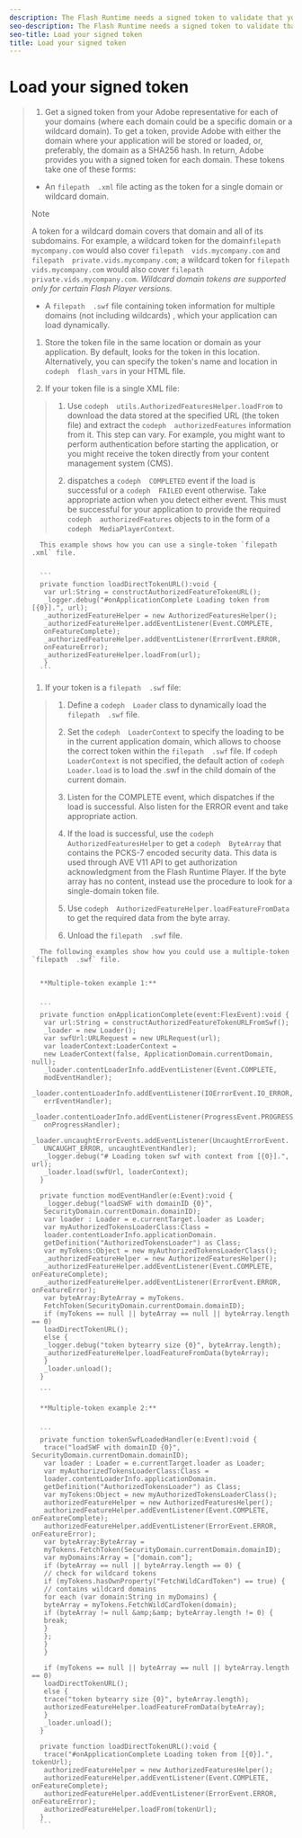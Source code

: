 ```yaml
---
description: The Flash Runtime needs a signed token to validate that you have the right to call the API on the domain where your application resides. Q: REVIEWER: Please review this, in particular to be sure that the events mentioned are the correct ones. -elf 27 June '16
seo-description: The Flash Runtime needs a signed token to validate that you have the right to call the API on the domain where your application resides. Q: REVIEWER: Please review this, in particular to be sure that the events mentioned are the correct ones. -elf 27 June '16
seo-title: Load your signed token
title: Load your signed token
---
```


# Load your signed token

>1. Get a signed token from your Adobe representative for each of your domains (where each domain could be a specific domain or a wildcard domain).
>   To get a token, provide Adobe with either the domain where your application will be stored or loaded, or, preferably, the domain as a SHA256 hash. In return, Adobe provides you with a signed token for each domain. These tokens take one of these forms:
>* An `filepath  .xml` file acting as the token for a single domain or wildcard domain.
>  >[!NOTE]
>  >
>  >A token for a wildcard domain covers that domain and all of its subdomains. For example, a wildcard token for the domain`filepath  mycompany.com` would also cover `filepath  vids.mycompany.com` and `filepath  private.vids.mycompany.com`; a wildcard token for `filepath  vids.mycompany.com` would also cover `filepath  private.vids.mycompany.com`. *Wildcard domain tokens are supported only for certain Flash Player versions.* <!-- WRITER: When .swf files are fixed to accept wildcards, move this note after the /ul. (June 24) -->
>  
>* A `filepath  .swf` file containing token information for multiple domains (not including wildcards) , which your application can load dynamically.
>   
>   
>1. Store the token file in the same location or domain as your application.
>   By default, looks for the token in this location. Alternatively, you can specify the token's name and location in `codeph  flash_vars` in your HTML file.
>   
>1. If your token file is a single XML file:
>   >1. Use `codeph  utils.AuthorizedFeaturesHelper.loadFrom` to download the data stored at the specified URL (the token file) and extract the `codeph  authorizedFeatures` information from it.
>   >   This step can vary. For example, you might want to perform authentication before starting the application, or you might receive the token directly from your content management system (CMS).
>   >   
>   >   
>   >   
>   >1. dispatches a `codeph  COMPLETED` event if the load is successful or a `codeph  FAILED` event otherwise. Take appropriate action when you detect either event.
>   >   This must be successful for your application to provide the required `codeph  authorizedFeatures` objects to  in the form of a `codeph  MediaPlayerContext`.
>   >   
>   >   
>   >   
>   >   
>       
>       This example shows how you can use a single-token `filepath  .xml` file.
>       
>       
>       ```
>       private function loadDirectTokenURL():void { 
>        var url:String = constructAuthorizedFeatureTokenURL(); 
>        _logger.debug("#onApplicationComplete Loading token from [{0}].", url); 
>        _authorizedFeatureHelper = new AuthorizedFeaturesHelper(); 
>        _authorizedFeatureHelper.addEventListener(Event.COMPLETE, 
>        onFeatureComplete); 
>        _authorizedFeatureHelper.addEventListener(ErrorEvent.ERROR, 
>        onFeatureError); 
>        _authorizedFeatureHelper.loadFrom(url); 
>        }
>       ```
>       
>   
>1. If your token is a `filepath  .swf` file:
>   >1. Define a `codeph  Loader` class to dynamically load the `filepath  .swf` file.
>   >   
>   >1. Set the `codeph  LoaderContext` to specify the loading to be in the current application domain, which allows  to choose the correct token within the `filepath  .swf` file. If `codeph  LoaderContext` is not specified, the default action of `codeph  Loader.load` is to load the .swf in the child domain of the current domain.
>   >   
>   >1. Listen for the COMPLETE event, which  dispatches if the load is successful.
>   >   Also listen for the ERROR event and take appropriate action.
>   >   
>   >1. If the load is successful, use the `codeph  AuthorizedFeaturesHelper` to get a `codeph  ByteArray` that contains the PCKS-7 encoded security data.
>   >   This data is used through AVE V11 API to get authorization acknowledgment from the Flash Runtime Player. If the byte array has no content, instead use the procedure to look for a single-domain token file.
>   >   
>   >1. Use `codeph  AuthorizedFeatureHelper.loadFeatureFromData` to get the required data from the byte array.
>   >   
>   >1. Unload the `filepath  .swf` file.
>   >   
>   >   
>       
>       The following examples show how you could use a multiple-token `filepath  .swf` file.
>       
>       
>       **Multiple-token example 1:**
>       
>       
>       ```
>       private function onApplicationComplete(event:FlexEvent):void { 
>        var url:String = constructAuthorizedFeatureTokenURLFromSwf(); 
>        _loader = new Loader(); 
>        var swfUrl:URLRequest = new URLRequest(url); 
>        var loaderContext:LoaderContext = 
>        new LoaderContext(false, ApplicationDomain.currentDomain, null); 
>        _loader.contentLoaderInfo.addEventListener(Event.COMPLETE, 
>        modEventHandler); 
>        _loader.contentLoaderInfo.addEventListener(IOErrorEvent.IO_ERROR, 
>        errEventHandler); 
>        _loader.contentLoaderInfo.addEventListener(ProgressEvent.PROGRESS, 
>        onProgressHandler); 
>        _loader.uncaughtErrorEvents.addEventListener(UncaughtErrorEvent. 
>        UNCAUGHT_ERROR, uncaughtEventHandler); 
>        _logger.debug("# Loading token swf with context from [{0}].", url); 
>        _loader.load(swfUrl, loaderContext); 
>       } 
>        
>       private function modEventHandler(e:Event):void { 
>        _logger.debug("loadSWF with domainID {0}", 
>        SecurityDomain.currentDomain.domainID); 
>        var loader : Loader = e.currentTarget.loader as Loader; 
>        var myAuthorizedTokensLoaderClass:Class = 
>        loader.contentLoaderInfo.applicationDomain. 
>        getDefinition("AuthorizedTokensLoader") as Class; 
>        var myTokens:Object = new myAuthorizedTokensLoaderClass(); 
>        _authorizedFeatureHelper = new AuthorizedFeaturesHelper(); 
>        _authorizedFeatureHelper.addEventListener(Event.COMPLETE, onFeatureComplete); 
>        _authorizedFeatureHelper.addEventListener(ErrorEvent.ERROR, onFeatureError); 
>        var byteArray:ByteArray = myTokens. 
>        FetchToken(SecurityDomain.currentDomain.domainID); 
>        if (myTokens == null || byteArray == null || byteArray.length == 0) 
>        loadDirectTokenURL(); 
>        else { 
>        _logger.debug("token bytearry size {0}", byteArray.length); 
>        _authorizedFeatureHelper.loadFeatureFromData(byteArray); 
>        } 
>        _loader.unload(); 
>       } 
>       
>       ```
>       
>       **Multiple-token example 2:**
>       
>       
>       ```
>       private function tokenSwfLoadedHandler(e:Event):void { 
>        trace("loadSWF with domainID {0}", SecurityDomain.currentDomain.domainID); 
>        var loader : Loader = e.currentTarget.loader as Loader; 
>        var myAuthorizedTokensLoaderClass:Class = 
>        loader.contentLoaderInfo.applicationDomain. 
>        getDefinition("AuthorizedTokensLoader") as Class; 
>        var myTokens:Object = new myAuthorizedTokensLoaderClass(); 
>        authorizedFeatureHelper = new AuthorizedFeaturesHelper(); 
>        authorizedFeatureHelper.addEventListener(Event.COMPLETE, onFeatureComplete); 
>        authorizedFeatureHelper.addEventListener(ErrorEvent.ERROR, onFeatureError); 
>        var byteArray:ByteArray = 
>        myTokens.FetchToken(SecurityDomain.currentDomain.domainID); 
>        var myDomains:Array = ["domain.com"]; 
>        if (byteArray == null || byteArray.length == 0) { 
>        // check for wildcard tokens 
>        if (myTokens.hasOwnProperty("FetchWildCardToken") == true) { 
>        // contains wildcard domains 
>        for each (var domain:String in myDomains) { 
>        byteArray = myTokens.FetchWildCardToken(domain); 
>        if (byteArray != null &amp;&amp; byteArray.length != 0) { 
>        break; 
>        } 
>        }; 
>        } 
>        } 
>        
>        if (myTokens == null || byteArray == null || byteArray.length == 0) 
>        loadDirectTokenURL(); 
>        else { 
>        trace("token bytearry size {0}", byteArray.length); 
>        authorizedFeatureHelper.loadFeatureFromData(byteArray); 
>        } 
>        _loader.unload(); 
>       } 
>        
>       private function loadDirectTokenURL():void { 
>        trace("#onApplicationComplete Loading token from [{0}].", tokenUrl); 
>        authorizedFeatureHelper = new AuthorizedFeaturesHelper(); 
>        authorizedFeatureHelper.addEventListener(Event.COMPLETE, onFeatureComplete); 
>        authorizedFeatureHelper.addEventListener(ErrorEvent.ERROR, onFeatureError); 
>        authorizedFeatureHelper.loadFrom(tokenUrl); 
>       }
>       ```
>       
>   
>   
